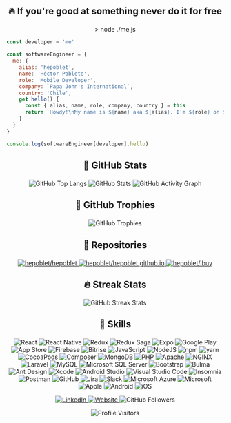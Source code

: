 ## <p align="center">🔥 If you're good at something never do it for free</p>

<p align="center">> node ./me.js</p>

```javascript
const developer = 'me'

const softwareEngineer = {
  me: {
    alias: 'hepoblet',
    name: 'Héctor Poblete',
    role: 'Mobile Developer',
    company: `Papa John's International`,
    country: 'Chile',
    get hello() {
      const { alias, name, role, company, country } = this
      return `Howdy!\nMy name is ${name} aka ${alias}. I'm ${role} on ${company} from ${country} `
    }
  }
}

console.log(softwareEngineer[developer].hello)
```



## <p align="center">🌋 GitHub Stats</p>

<p align="center">
  <!-- https://github.com/anuraghazra/github-readme-stats -->
  <!-- https://github.com/ashutosh00710/github-readme-activity-graph -->
  <img alt="GitHub Top Langs" src="https://github-readme-stats.vercel.app/api/top-langs/?username=hepoblet&layout=compact&langs_count=8&theme=react&hide_border=true"/>
  <img alt="GitHub Stats" src="https://github-readme-stats.vercel.app/api?username=hepoblet&show_icons=true&theme=react&count_private=true&hide_border=true&custom_title=GitHub%20Stats&line_height=24"/>
  <img alt="GitHub Activity Graph" src="https://activity-graph.herokuapp.com/graph?username=hepoblet&bg_color=20232a&color=0fe6fe&line=f7630d&point=fce100&area=false&hide_border=true"/>
</p>



## <p align="center">🥇 GitHub Trophies</p>

<p align="center">
  <!-- https://github.com/ryo-ma/github-profile-trophy -->
  <img alt="GitHub Trophies" src="https://github-profile-trophy.vercel.app/?username=hepoblet&theme=nord&column=6&row=1&margin-w=15&margin-h=10&no-bg=true&no-frame=true"/>
</p>



## <p align="center">🚀 Repositories</p>

<p align="center">
  <!-- https://github.com/anuraghazra/github-readme-stats -->
  <a href="https://github.com/hepoblet/hepoblet">
    <img alt="hepoblet/hepoblet" src="https://github-readme-stats.vercel.app/api/pin/?username=hepoblet&repo=hepoblet&hide_border=true&show_icons=true&theme=react&show_owner=true"/>
  </a>
  <a href="https://github.com/hepoblet/hepoblet.github.io">
    <img alt="hepoblet/hepoblet.github.io" src="https://github-readme-stats.vercel.app/api/pin/?username=hepoblet&repo=hepoblet.github.io&hide_border=true&show_icons=true&theme=react&show_owner=true"/>
  </a>
  <a href="https://github.com/hepoblet/ibuy">
    <img alt="hepoblet/ibuy" src="https://github-readme-stats.vercel.app/api/pin/?username=hepoblet&repo=ibuy&hide_border=true&show_icons=true&theme=react&show_owner=true"/>
  </a>
</p>



## <p align="center">🔥 Streak Stats</p>

<p align="center">
  <!-- https://github.com/DenverCoder1/github-readme-streak-stats -->
  <!-- http://github-readme-streak-stats.herokuapp.com/demo -->
  <img alt="GitHub Streak Stats" src="http://github-readme-streak-stats.herokuapp.com?user=hepoblet&theme=react&hide_border=true&fire=DD2727"/>
</p>



## <p align="center">🎸 Skills</p>

<p align="center">
  <!-- https://shields.io -->
  <!-- https://simpleicons.org -->
  <img alt="React" src="https://img.shields.io/badge/React-202429.svg?style=flat-square&logo=react"/>
  <img alt="React Native" src="https://img.shields.io/badge/React_Native-202429.svg?style=flat-square&logo=react"/>
  <img alt="Redux" src="https://img.shields.io/badge/Redux-202429.svg?style=flat-square&logo=redux&logoColor=7849bc"/>
  <img alt="Redux Saga" src="https://img.shields.io/badge/Redux_Saga-202429.svg?style=flat-square&logo=redux-saga"/>
  <img alt="Expo" src="https://img.shields.io/badge/Expo-202429.svg?style=flat-square&logo=expo"/>
  <img alt="Google Play" src="https://img.shields.io/badge/Google_Play-202429.svg?style=flat-square&logo=google-play"/>
  <img alt="App Store" src="https://img.shields.io/badge/App_Store-202429.svg?style=flat-square&logo=app-store"/>
  <img alt="Firebase" src="https://img.shields.io/badge/Firebase-202429.svg?style=flat-square&logo=firebase"/>
  <img alt="Bitrise" src="https://img.shields.io/badge/Bitrise-202429.svg?style=flat-square&logo=bitrise"/>
  <img alt="JavaScript" src="https://img.shields.io/badge/Javascript-202429.svg?style=flat-square&logo=javascript"/>
  <img alt="NodeJS" src="https://img.shields.io/badge/Node.js-202429.svg?style=flat-square&logo=node-dot-js"/>
  <img alt="npm" src="https://img.shields.io/badge/npm-202429.svg?style=flat-square&logo=npm"/>
  <img alt="yarn" src="https://img.shields.io/badge/yarn-202429.svg?style=flat-square&logo=yarn"/>
  <img alt="CocoaPods" src="https://img.shields.io/badge/CocoaPods-202429.svg?style=flat-square&logo=cocoapods"/>
  <img alt="Composer" src="https://img.shields.io/badge/Composer-202429.svg?style=flat-square&logo=composer"/>
  <img alt="MongoDB" src="https://img.shields.io/badge/MongoDB-202429.svg?style=flat-square&logo=mongodb"/>
  <img alt="PHP" src="https://img.shields.io/badge/PHP-202429.svg?style=flat-square&logo=php"/>
  <img alt="Apache" src="https://img.shields.io/badge/Apache-202429.svg?style=flat-square&logo=apache"/>
  <img alt="NGINX" src="https://img.shields.io/badge/NGINX-202429.svg?style=flat-square&logo=nginx"/>
  <img alt="Laravel" src="https://img.shields.io/badge/Laravel-202429.svg?style=flat-square&logo=laravel"/>
  <img alt="MySQL" src="https://img.shields.io/badge/MySQL-202429.svg?style=flat-square&logo=mysql"/>
  <img alt="Microsoft SQL Server" src="https://img.shields.io/badge/Microsoft_SQL_Server-202429.svg?style=flat-square&logo=mysql"/>
  <img alt="Bootstrap" src="https://img.shields.io/badge/Bootstrap-202429.svg?style=flat-square&logo=bootstrap"/>
  <img alt="Bulma" src="https://img.shields.io/badge/Bulma-202429.svg?style=flat-square&logo=bulma"/>
  <img alt="Ant Design" src="https://img.shields.io/badge/Ant_Design-202429.svg?style=flat-square&logo=ant-design"/>
  <img alt="Xcode" src="https://img.shields.io/badge/Xcode-202429.svg?style=flat-square&logo=xcode"/>
  <img alt="Android Studio" src="https://img.shields.io/badge/Android_Studio-202429.svg?style=flat-square&logo=android-studio"/>
  <img alt="Visual Studio Code" src="https://img.shields.io/badge/Visual_Studio_Code-202429.svg?style=flat-square&logo=visual-studio-code"/>
  <img alt="Insomnia" src="https://img.shields.io/badge/Insomnia-202429.svg?style=flat-square&logo=insomnia"/>
  <img alt="Postman" src="https://img.shields.io/badge/Postman-202429.svg?style=flat-square&logo=postman"/>
  <img alt="GitHub" src="https://img.shields.io/badge/GitHub-202429.svg?style=flat-square&logo=github"/>
  <img alt="Jira" src="https://img.shields.io/badge/Jira-202429.svg?style=flat-square&logo=jira"/>
  <img alt="Slack" src="https://img.shields.io/badge/Slack-202429.svg?style=flat-square&logo=slack"/>
  <img alt="Microsoft Azure" src="https://img.shields.io/badge/Microsoft_Azure-202429.svg?style=flat-square&logo=microsoft-azure"/>
  <img alt="Microsoft" src="https://img.shields.io/badge/Microsoft-202429.svg?style=flat-square&logo=microsoft"/>
  <img alt="Apple" src="https://img.shields.io/badge/Apple-202429.svg?style=flat-square&logo=apple"/>
  <img alt="Android" src="https://img.shields.io/badge/Android-202429.svg?style=flat-square&logo=android"/>
  <img alt="iOS" src="https://img.shields.io/badge/iOS-202429.svg?style=flat-square&logo=ios"/>
</p>



<p align="center">
  <a href="https://www.linkedin.com/in/hepoblet">
    <img alt="LinkedIn" src="https://img.shields.io/badge/LinkedIn-ffffff.svg?&style=flat&logo=linkedin&logoColor=0b65c2"/>
  </a>
  <a href="https://hepoblet.github.io">
    <img alt="Website" src="https://img.shields.io/badge/Website-ffffff.svg?style=flat&logo=google-chrome&logoColor=ff8614"/>
  </a>
  <img alt="GitHub Followers" src="https://img.shields.io/github/followers/hepoblet?style=social&label=Follow"/>
</p>



<p align="center">
  <!-- https://visitor-badge.laobi.icu -->
  <img alt="Profile Visitors" src="https://visitor-badge.laobi.icu/badge?page_id=hepoblet.hepoblet"/>
</p>
